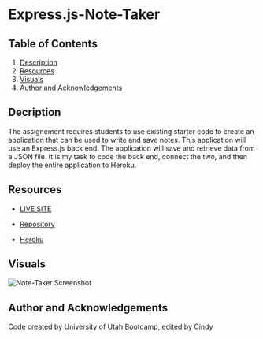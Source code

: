 # Express.js-Note-Taker

## Table of Contents

1. [Description](#description)
2. [Resources](#resources)
3. [Visuals](#visuals)
4. [Author and Acknowledgements](#author-and-acknowledgements)

## Decription

The assignement requires students to use existing starter code to create an application that can be used to write and save notes. This application will use an Express.js back end. The application will save and retrieve data from a JSON file. It is my task to code the back end, connect the two, and then deploy the entire application to Heroku.

## Resources

- [LIVE SITE](https://cinderbeast.github.io/Express.js-Note-Taker)

- [Repository](https://github.com/Cinderbeast/Express.js-Note-Taker)

- [Heroku](https://dry-dawn-71235.herokuapp.com/)


## Visuals

![Note-Taker Screenshot](https://user-images.githubusercontent.com/105569378/188512750-7a82babc-992f-409a-a189-c29070d3cfd6.png)

## Author and Acknowledgements

Code created by University of Utah Bootcamp, edited by Cindy
